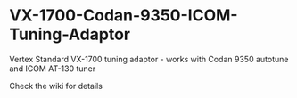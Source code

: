 # VX-1700-Codan-9350-ICOM-Tuning-Adaptor
Vertex Standard VX-1700 tuning adaptor - works with Codan 9350 autotune and ICOM AT-130 tuner

Check the wiki for details
